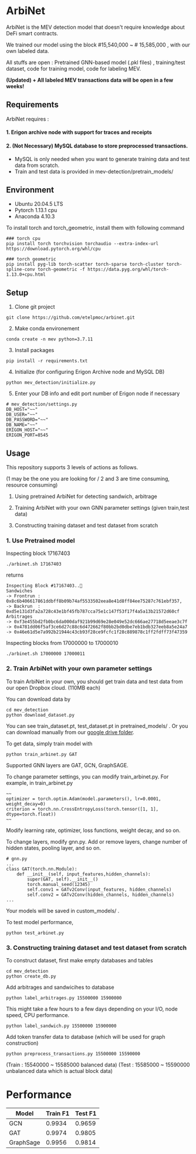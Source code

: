 # ArbiNet

ArbiNet is the MEV detection model that doesn't require knowledge about DeFi smart contracts. 

We trained our model using the block #15,540,000 ~ # 15,585,000 , with our own labeled data.

All stuffs are open : Pretrained GNN-based model (.pkl files) , training/test dataset, code for training model, code for labeling MEV.

**(Updated) + All labeled MEV transactions data will be open in a few weeks!**

## Requirements

ArbiNet requires :

#### 1. Erigon archive node with support for traces and receipts

#### 2. (Not Necessary) MySQL database to store preprocessed transactions. 
- MySQL is only needed when you want to generate training data and test data from scratch. 
- Train and test data is provided in mev-detection/pretrain_models/

## Environment
- Ubuntu 20.04.5 LTS
- Pytorch 1.13.1 cpu
- Anaconda 4.10.3

To install torch and torch_geometric, install them with following command
```
### torch cpu
pip install torch torchvision torchaudio --extra-index-url https://download.pytorch.org/whl/cpu

### torch geometric
pip install pyg-lib torch-scatter torch-sparse torch-cluster torch-spline-conv torch-geometric -f https://data.pyg.org/whl/torch-1.13.0+cpu.html

```

## Setup

1. Clone git project
```
git clone https://github.com/etelpmoc/arbinet.git
```

2. Make conda environement
```
conda create -n mev python=3.7.11
```

3. Install packages
```
pip install -r requirements.txt
```

4. Initialize (for configuring Erigon Archive node and MySQL DB)
```
python mev_detection/initialize.py
```

5. Enter your DB info and edit port number of Erigon node if necessary 
```
# mev_detection/settings.py
DB_HOST="~~"
DB_USER="~~"
DB_PASSWORD="~~"
DB_NAME="~~"
ERIGON_HOST="~~"
ERIGON_PORT=8545
```


## Usage
This repository supports 3 levels of actions as follows. 

(1 may be the one you are looking for / 2 and 3 are time consuming, resource consuming) 

1. Using pretrained ArbiNet for detecting sandwich, arbitrage

2. Training ArbiNet with your own GNN parameter settings (given train,test data)

3. Constructing training dataset and test dataset from scratch


### 1. Use Pretrained model

Inspecting block 17167403 
```
./arbinet.sh 17167403
```
returns
```
Inspecting Block #17167403..🤔
Sandwiches
-> Frontrun : 0x8c6b406617861ddbff8b09b74af5533502eea8e41d8ff84ee75287c761ebf357,
-> Backrun  : 0xd5e131d3fa2a728c43e1bf45fb787cca75e1c147f53f17f4a5a13b21572d60cf
Arbitrages
-> 0xf3e455bd2fb0bc6da000daf921b99d69e28e049e52dc666ae27718d5eeae3c7f
-> 0x4781dd06f5af3ce6d27c88c6d472662f80bb2bd0dbe7eb1bdb327eeb8a5e24a7
-> 0x46e61d5e7a992b21944c43cb93f28ce9fcfc1f28c889878c1ff2fdff73f47359
```

Inspecting blocks from 17000000 to 17000010
```
./arbinet.sh 17000000 17000011
```

### 2. Train ArbiNet with your own parameter settings

To train ArbiNet in your own, you should get train data and test data from our open Dropbox cloud. (110MB each)

You can download data by 
```
cd mev_detection
python download_dataset.py
```
You can see train_dataset.pt, test_dataset.pt in pretrained_models/ .
Or you can download manually from our [google drive folder](https://drive.google.com/drive/folders/1M36tcAqObNo1gPzJ5_Z_QtNrqprj6V1s?usp=sharing).

To get data, simply train model with

```
python train_arbinet.py GAT
```
Supported GNN layers are GAT, GCN, GraphSAGE. 

To change parameter settings, you can modify train_arbinet.py.
For example, in train_arbinet.py
```
~~
optimizer = torch.optim.Adam(model.parameters(), lr=0.0001, weight_decay=0)
criterion = torch.nn.CrossEntropyLoss(torch.tensor([1, 1], dtype=torch.float))
~~
```
Modify learning rate, optimizer, loss functions, weight decay, and so on.

To change layers, modify gnn.py. Add or remove layers, change number of hidden states, pooling layer, and so on.
```
# gnn.py
...
class GAT(torch.nn.Module):
    def __init__(self, input_features,hidden_channels):
        super(GAT, self).__init__()
        torch.manual_seed(12345)
        self.conv1 = GATv2Conv(input_features, hidden_channels)
        self.conv2 = GATv2Conv(hidden_channels, hidden_channels)
...
```
Your models will be saved in custom_models/ .


To test model performance,
```
python test_arbinet.py
```

### 3. Constructing training dataset and test dataset from scratch

To construct dataset, first make empty databases and tables
```
cd mev_detection
python create_db.py
```

Add arbitrages and sandwicihes to database
```
python label_arbitrages.py 15500000 15900000
```
This might take a few hours to a few days depending on your I/O, node speed, CPU performance.

```
python label_sandwich.py 15500000 15900000
```

Add token transfer data to database (which will be used for graph construction)

```
python preprocess_transactions.py 15500000 15590000
```




(Train : 15540000 ~ 15585000 balanced data)
(Test  : 15585000 ~ 15590000 unbalanced data which is actual block data)

# Performance
| Model  | Train F1 | Test F1 |
| ------------- | ------------- | ------------- |
| GCN  | 0.9934  | 0.9659  |
| GAT  | 0.9974  | 0.9805  |
| GraphSage  | 0.9956  | 0.9814  |
